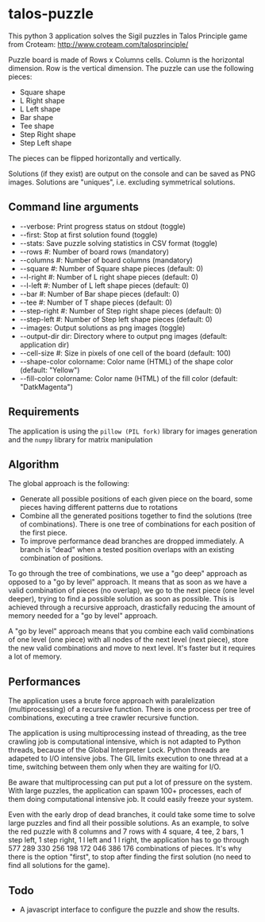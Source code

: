 ﻿# talos-puzzle

This python 3 application solves the Sigil puzzles in Talos Principle game from Croteam: <http://www.croteam.com/talosprinciple/>

Puzzle board is made of Rows x Columns cells.
Column is the horizontal dimension.
Row is the vertical dimension.
The puzzle can use the following pieces:

- Square shape
- L Right shape
- L Left shape
- Bar shape
- Tee shape
- Step Right shape
- Step Left shape

The pieces can be flipped horizontally and vertically.

Solutions (if they exist) are output on the console and can be saved as PNG images. Solutions are "uniques", i.e. excluding symmetrical solutions.

## Command line arguments

- --verbose: Print progress status on stdout (toggle)
- --first: Stop at first solution found (toggle)
- --stats: Save puzzle solving statistics in CSV format (toggle)
- --rows #: Number of board rows (mandatory)
- --columns #: Number of board columns (mandatory)
- --square #: Number of Square shape pieces (default: 0)
- --l-right #: Number of L right shape pieces (default: 0)
- --l-left #: Number of L left shape pieces (default: 0)
- --bar #: Number of Bar shape pieces (default: 0)
- --tee #: Number of T shape pieces (default: 0)
- --step-right #: Number of Step right shape pieces (default: 0)
- --step-left #: Number of Step left shape pieces (default: 0)
- --images: Output solutions as png images (toggle)
- --output-dir dir: Directory where to output png images (default: application dir)
- --cell-size #: Size in pixels of one cell of the board (default: 100)
- --shape-color colorname: Color name (HTML) of the shape color (default: "Yellow")
- --fill-color colorname: Color name (HTML) of the fill color (default: "DatkMagenta")

## Requirements

The application is using the `pillow (PIL fork)` library for images generation and the `numpy` library for matrix manipulation

## Algorithm

The global approach is the following:

- Generate all possible positions of each given piece on the board, some pieces having different patterns due to rotations
- Combine all the generated positions together to find the solutions (tree of combinations). There is one tree of combinations for each position of the first piece.
- To improve performance dead branches are dropped immediately. A branch is "dead" when a tested position overlaps with an existing combination of positions.

To go through the tree of combinations, we use a "go deep" approach as opposed to a "go by level" approach. It means that as soon as we have a valid combination of pieces (no overlap), we go to the next piece (one level deeper), trying to find a possible solution as soon as possible. This is achieved through a recursive approach, drasticfally reducing the amount of memory needed for a "go by level" approach.

A "go by level" approach means that you combine each valid combinations of one level (one piece) with all nodes of the next level (next piece), store the new valid combinations and move to next level. It's faster but it requires a lot of memory.

## Performances

The application uses a brute force approach with paralelization (multiprocessing) of a recursive function. There is one process per tree of combinations, executing a tree crawler recursive function.

The application is using multiprocessing instead of threading, as the tree crawling job is computational intensive, which is not adapted to Python threads, because of the Global Interpreter Lock. Python threads are adapeted to I/O intensive jobs. The GIL limits execution to one thread at a time, switching between them only when they are waiting for I/O.

Be aware that multiprocessing can put put a lot of pressure on the system. With large puzzles, the application can spawn 100+ processes, each of them doing computational intensive job. It could easily freeze your system.

Even with the early drop of dead branches, it could take some time to solve large puzzles and find all their possible solutions. As an example, to solve the red puzzle with 8 columns and 7 rows with 4 square, 4 tee, 2 bars, 1 step left, 1 step right, 1 l left and 1 l right, the application has to go through 577 289 330 256 198 172 046 386 176 combinations of pieces. It's why there is the option "first", to stop after finding the first solution (no need to find all solutions for the game).

## Todo

- A javascript interface to configure the puzzle and show the results.